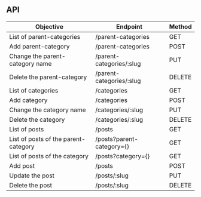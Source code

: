 ## API

| Objective                            | Endpoint                  | Method |
| ------------------------------------ | ------------------------- | ------ |
| List of parent-categories            | /parent-categories        | GET    |
| Add parent-category                  | /parent-categories        | POST   |
| Change the parent-category name      | /parent-categories/:slug  | PUT    |
| Delete the parent-category           | /parent-categories/:slug  | DELETE |
| List of categories                   | /categories               | GET    |
| Add category                         | /categories               | POST   |
| Change the category name             | /categories/:slug         | PUT    |
| Delete the category                  | /categories/:slug         | DELETE |
| List of posts                        | /posts                    | GET    |
| List of posts of the parent-category | /posts?parent-category={} | GET    |
| List of posts of the category        | /posts?category={}        | GET    |
| Add post                             | /posts                    | POST   |
| Update the post                      | /posts/:slug              | PUT    |
| Delete the post                      | /posts/:slug              | DELETE |